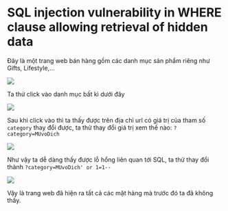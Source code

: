 # SQL injection vulnerability in WHERE clause allowing retrieval of hidden data

Đây là một trang web bán hàng gồm các danh mục sản phẩm riêng như Gifts, Lifestyle,...

![](https://cdn.discordapp.com/attachments/1124588087931043891/1133344086330454106/image.png)

Ta thử click vào danh mục bất kì dưới đây

![](https://cdn.discordapp.com/attachments/1124588087931043891/1133344516280168568/image.png)

Sau khi click vào thì ta thấy được trên địa chỉ url có giá trị của tham số `category` thay đổi được, ta thử thay đổi giá trị xem thế nào:
`?category=MUvoDich`

![](https://cdn.discordapp.com/attachments/1124588087931043891/1133346234904621106/image.png)

Như vậy ta dễ dàng thấy được lỗ hổng liên quan tới SQL, ta thử thay đổi thành `?category=MUvoDich' or 1=1--`

![](https://cdn.discordapp.com/attachments/1124588087931043891/1133346814976872519/image.png)

Vậy là trang web đã hiện ra tất cả các mặt hàng mà trước đó ta đã không thấy.


